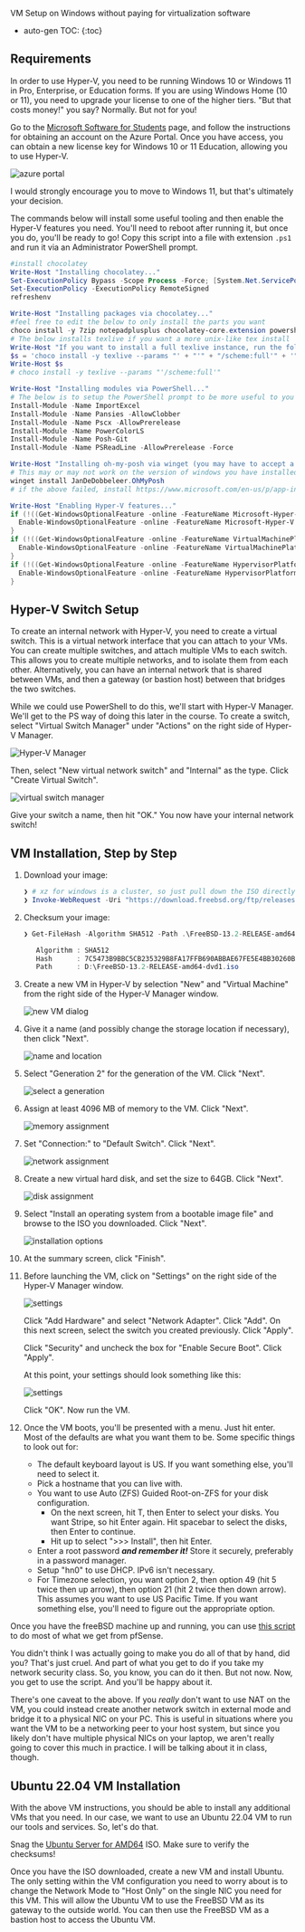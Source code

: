 VM Setup on Windows without paying for virtualization software

* auto-gen TOC:
{:toc}

## Requirements

In order to use Hyper-V, you need to be running Windows 10 or Windows 11 in Pro, Enterprise, or Education forms. If you are using Windows Home (10 or 11), you need to upgrade your license to one of the higher tiers. "But that costs money!" you say? Normally. But not for you!

Go to the [Microsoft Software for Students](https://cat.pdx.edu/services/software/users/microsoft-software/) page, and follow the instructions for obtaining an account on the Azure Portal. Once you have access, you can obtain a new license key for Windows 10 or 11 Education, allowing you to use Hyper-V.

![azure portal](img/azure_portal.png)

I would strongly encourage you to move to Windows 11, but that's ultimately your decision.

The commands below will install some useful tooling and then enable the Hyper-V features you need. You'll need to reboot after running it, but once you do, you'll be ready to go! Copy this script into a file with extension `.ps1` and run it via an Administrator PowerShell prompt.

```powershell
#install chocolatey
Write-Host "Installing chocolatey..."
Set-ExecutionPolicy Bypass -Scope Process -Force; [System.Net.ServicePointManager]::SecurityProtocol = [System.Net.ServicePointManager]::SecurityProtocol -bor 3072; Invoke-Expression ((New-Object System.Net.WebClient).DownloadString('https://community.chocolatey.org/install.ps1'))
Set-ExecutionPolicy -ExecutionPolicy RemoteSigned
refreshenv

Write-Host "Installing packages via chocolatey..."
#feel free to edit the below to only install the parts you want
choco install -y 7zip notepadplusplus chocolatey-core.extension powershell-core git microsoft-windows-terminal terminal-icons.powershell nerdfont-hack inconsolata firanf powertoys vscode 
# The below installs texlive if you want a more unix-like tex install
Write-Host "If you want to install a full texlive instance, run the following command:"
$s = 'choco install -y texlive --params "' + "'" + "/scheme:full'" + '"'
Write-Host $s
# choco install -y texlive --params "'/scheme:full'"

Write-Host "Installing modules via PowerShell..."
# The below is to setup the PowerShell prompt to be more useful to you
Install-Module -Name ImportExcel
Install-Module -Name Pansies -AllowClobber
Install-Module -Name Pscx -AllowPrerelease
Install-Module -Name PowerColorLS
Install-Module -Name Posh-Git
Install-Module -Name PSReadLine -AllowPrerelease -Force

Write-Host "Installing oh-my-posh via winget (you may have to accept a license)..."
# This may or may not work on the version of windows you have installed:
winget install JanDeDobbeleer.OhMyPosh 
# if the above failed, install https://www.microsoft.com/en-us/p/app-installer/9nblggh4nns1?rtc=1&activetab=pivot:overviewtab and try again

Write-Host "Enabling Hyper-V features..."
if (!((Get-WindowsOptionalFeature -online -FeatureName Microsoft-Hyper-V).State -eq 'Enabled')) {
  Enable-WindowsOptionalFeature -online -FeatureName Microsoft-Hyper-V -All -NoRestart
}
if (!((Get-WindowsOptionalFeature -online -FeatureName VirtualMachinePlatform).State -eq 'Enabled')) {
  Enable-WindowsOptionalFeature -online -FeatureName VirtualMachinePlatform -All -NoRestart
}
if (!((Get-WindowsOptionalFeature -online -FeatureName HypervisorPlatform).State -eq 'Enabled')) {
  Enable-WindowsOptionalFeature -online -FeatureName HypervisorPlatform -All -NoRestart
}
```

## Hyper-V Switch Setup

To create an internal network with Hyper-V, you need to create a virtual switch. This is a virtual network interface that you can attach to your VMs. You can create multiple switches, and attach multiple VMs to each switch. This allows you to create multiple networks, and to isolate them from each other. Alternatively, you can have an internal network that is shared between VMs, and then a gateway (or bastion host) between that bridges the two switches.

While we could use PowerShell to do this, we'll start with Hyper-V Manager. We'll get to the PS way of doing this later in the course. To create a switch, select "Virtual Switch Manager" under "Actions" on the right side of Hyper-V Manager.

![Hyper-V Manager](img/hyper-v1.0.png)

Then, select "New virtual network switch" and "Internal" as the type. Click "Create Virtual Switch".

![virtual switch manager](img/hyper-v1.1.png)

Give your switch a name, then hit "OK." You now have your internal network switch!

## VM Installation, Step by Step

1. Download your image:

   ```powershell
   ❯ # xz for windows is a cluster, so just pull down the ISO directly. It's not that big.
   ❯ Invoke-WebRequest -Uri "https://download.freebsd.org/ftp/releases/ISO-IMAGES/13.2/FreeBSD-13.2-RELEASE-amd64-dvd1.iso" -OutFile "FreeBSD-13.2-RELEASE-amd64-dvd1.iso"
   ```

1. Checksum your image:

   ```powershell
   ❯ Get-FileHash -Algorithm SHA512 -Path .\FreeBSD-13.2-RELEASE-amd64-dvd1.iso | Format-List
   
      Algorithm : SHA512
      Hash      : 7C5473B9BBC5CB235329B8FA17FFB690ABBAE67FE5E4BB30260BAA034501D3F23EBA82679A9871AF2F42E9600AFF7E9E810A0B03005AFC24962ED03945171AE1
      Path      : D:\FreeBSD-13.2-RELEASE-amd64-dvd1.iso

   ```

1. Create a new VM in Hyper-V by selection "New" and "Virtual Machine" from the right side of the Hyper-V Manager window.

    ![new VM dialog](img/hyper-v3.png)

1. Give it a name (and possibly change the storage location if necessary), then click "Next".

    ![name and location](img/hyper-v4.png)

1. Select "Generation 2" for the generation of the VM. Click "Next".

    ![select a generation](img/hyper-v5.png)

1. Assign at least 4096 MB of memory to the VM. Click "Next".

    ![memory assignment](img/hyper-v6.png)

1. Set "Connection:" to "Default Switch". Click "Next".

    ![network assignment](img/hyper-v7.png)

1. Create a new virtual hard disk, and set the size to 64GB. Click "Next".

    ![disk assignment](img/hyper-v8.png)

1. Select "Install an operating system from a bootable image file" and browse to the ISO you downloaded. Click "Next".

    ![installation options](img/hyper-v9.png)

1. At the summary screen, click "Finish".

1. Before launching the VM, click on "Settings" on the right side of the Hyper-V Manager window.

    ![settings](img/hyper-v10.png)

    Click "Add Hardware" and select "Network Adapter". Click "Add". On this next screen, select the switch you created previously. Click "Apply".

    Click "Security" and uncheck the box for "Enable Secure Boot". Click "Apply".

    At this point, your settings should look something like this:

    ![settings](img/hyper-v11.png)

    Click "OK". Now run the VM.

1. Once the VM boots, you'll be presented with a menu. Just hit enter. Most of the defaults are what you want them to be. Some specific things to look out for:

   * The default keyboard layout is US. If you want something else, you'll need to select it.
   * Pick a hostname that you can live with.
   * You want to use Auto (ZFS) Guided Root-on-ZFS for your disk configuration.
     * On the next screen, hit T, then Enter to select your disks. You want Stripe, so hit Enter again. Hit spacebar to select the disks, then Enter to continue.
     * Hit up to select ">>> Install", then hit Enter.
   * Enter a root password ***and remember it!*** Store it securely, preferably in a password manager.
   * Setup "hn0" to use DHCP. IPv6 isn't necessary.
   * For Timezone selection, you want option 2, then option 49 (hit 5 twice then up arrow), then option 21 (hit 2 twice then down arrow). This assumes you want to use US Pacific Time. If you want something else, you'll need to figure out the appropriate option.

Once you have the freeBSD machine up and running, you can use [this script](freebsd_setup.sh.md) to do most of what we get from pfSense.

You didn't think I was actually going to make you do all of that by hand, did you? That's just cruel. And part of what you get to do if you take my network security class. So, you know, you can do it then. But not now. Now, you get to use the script. And you'll be happy about it.

There's one caveat to the above. If you *really* don't want to use NAT on the VM, you could instead create another network switch in external mode and bridge it to a physical NIC on your PC. This is useful in situations where you want the VM to be a networking peer to your host system, but since you likely don't have multiple physical NICs on your laptop, we aren't really going to cover this much in practice. I will be talking about it in class, though.

## Ubuntu 22.04 VM Installation

With the above VM instructions, you should be able to install any additional VMs that you need. In our case, we want to use an Ubuntu 22.04 VM to run our tools and services. So, let's do that.

Snag the [Ubuntu Server for AMD64](https://cdimage.ubuntu.com/releases/22.04/release/ubuntu-22.04.3-live-server-amd64.iso) ISO. Make sure to verify the checksums!

Once you have the ISO downloaded, create a new VM and install Ubuntu. The only setting within the VM configuration you need to worry about is to change the Network Mode to "Host Only" on the single NIC you need for this VM. This will allow the Ubuntu VM to use the FreeBSD VM as its gateway to the outside world. You can then use the FreeBSD VM as a bastion host to access the Ubuntu VM.
